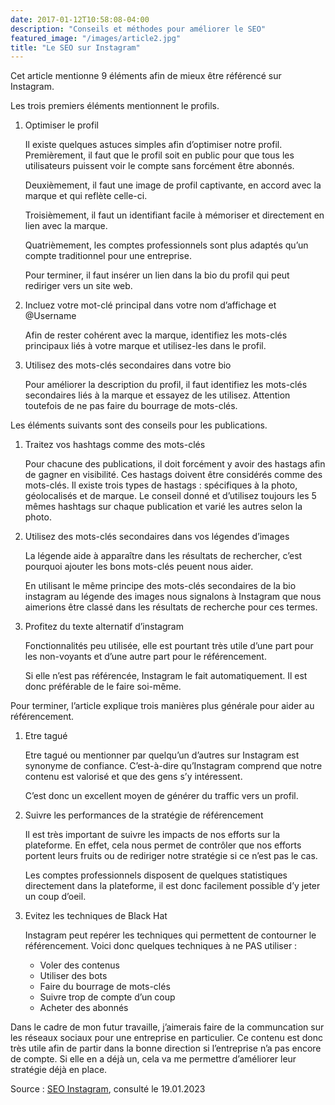 ```yaml
---
date: 2017-01-12T10:58:08-04:00
description: "Conseils et méthodes pour améliorer le SEO"
featured_image: "/images/article2.jpg"
title: "Le SEO sur Instagram"
---
```


Cet article mentionne 9 éléments afin de mieux être référencé sur Instagram.

Les trois premiers éléments mentionnent le profils.

1. Optimiser le profil
    
    Il existe quelques astuces simples afin d’optimiser notre profil. Premièrement, il faut que le profil soit en public pour que tous les utilisateurs puissent voir le compte sans forcément être abonnés.
    
    Deuxièmement, il faut une image de profil captivante, en accord avec la marque et qui reflète celle-ci.
    
    Troisièmement, il faut un identifiant facile à mémoriser et directement en lien avec la marque.
    
    Quatrièmement, les comptes professionnels sont plus adaptés qu’un compte traditionnel pour une entreprise.
    
    Pour terminer, il faut insérer un lien dans la bio du profil qui peut rediriger vers un site web.
    
2. Incluez votre mot-clé principal dans votre nom d’affichage et @Username
    
    Afin de rester cohérent avec la marque, identifiez les mots-clés principaux liés à votre marque et utilisez-les dans le profil.
    
3. Utilisez des mots-clés secondaires dans votre bio
    
    Pour améliorer la description du profil, il faut identifiez les mots-clés secondaires liés à la marque et essayez de les utilisez. Attention toutefois de ne pas faire du bourrage de mots-clés.
    

Les éléments suivants sont des conseils pour les publications.

1. Traitez vos hashtags comme des mots-clés
    
    Pour chacune des publications, il doit forcément y avoir des hastags afin de gagner en visibilité. Ces hastags doivent être considérés comme des mots-clés. Il existe trois types de hastags : spécifiques à la photo, géolocalisés et de marque. Le conseil donné et d’utilisez toujours les 5 mêmes hashtags sur chaque publication et varié les autres selon la photo.
    
2. Utilisez des mots-clés secondaires dans vos légendes d’images
    
    La légende aide à apparaître dans les résultats de rechercher, c’est pourquoi ajouter les bons mots-clés peuent nous aider.
    
    En utilisant le même principe des mots-clés secondaires de la bio instagram au légende des images nous signalons à Instagram que nous aimerions être classé dans les résultats de recherche pour ces termes.
    
3. Profitez du texte alternatif d’instagram
    
    Fonctionnalités peu utilisée, elle est pourtant très utile d’une part pour les non-voyants et d’une autre part pour le référencement.
    
    Si elle n’est pas référencée, Instagram le fait automatiquement. Il est donc préférable de le faire soi-même.
    

Pour terminer, l’article explique trois manières plus générale pour aider au référencement.

1. Etre tagué
    
    Etre tagué ou mentionner par quelqu’un d’autres sur Instagram est synonyme de confiance. C’est-à-dire qu’Instagram comprend que notre contenu est valorisé et que des gens s’y intéressent.
    
    C’est donc un excellent moyen de générer du traffic vers un profil.
    
2. Suivre les performances de la stratégie de référencement
    
    Il est très important de suivre les impacts de nos efforts sur la plateforme. En effet, cela nous permet de contrôler que nos efforts portent leurs fruits ou de rediriger notre stratégie si ce n’est pas le cas.
    
    Les comptes professionnels disposent de quelques statistiques directement dans la plateforme, il est donc facilement possible d’y jeter un coup d’oeil.
    
3. Evitez les techniques de Black Hat
    
    Instagram peut repérer les techniques qui permettent de contourner le référencement. Voici donc quelques techniques à ne PAS utiliser :
    
    - Voler des contenus
    - Utiliser des bots
    - Faire du bourrage de mots-clés
    - Suivre trop de compte d’un coup
    - Acheter des abonnés

Dans le cadre de mon futur travaille, j’aimerais faire de la communcation sur les réseaux sociaux pour une entreprise en particulier. Ce contenu est donc très utile afin de partir dans la bonne direction si l’entreprise n’a pas encore de compte. Si elle en a déjà un, cela va me permettre d’améliorer leur stratégie déjà en place.

Source : [SEO Instagram](https://audreytips.com/instagram-seo/), consulté le 19.01.2023